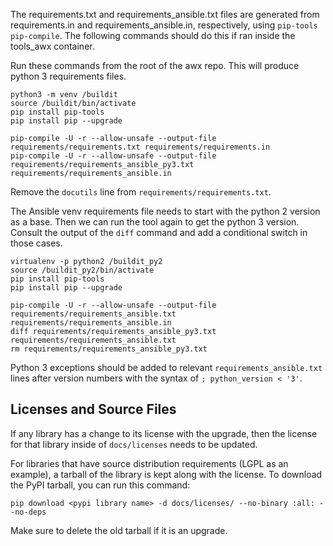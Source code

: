 The requirements.txt and requirements_ansible.txt files are generated from requirements.in and requirements_ansible.in, respectively, using `pip-tools` `pip-compile`. The following commands should do this if ran inside the tools_awx container.

Run these commands from the root of the awx repo. This will produce python 3 requirements files.

```
python3 -m venv /buildit
source /buildit/bin/activate
pip install pip-tools
pip install pip --upgrade

pip-compile -U -r --allow-unsafe --output-file requirements/requirements.txt requirements/requirements.in
pip-compile -U -r --allow-unsafe --output-file requirements/requirements_ansible_py3.txt requirements/requirements_ansible.in
```

Remove the `docutils` line from `requirements/requirements.txt`.

The Ansible venv requirements file needs to start with the python 2 version
as a base. Then we can run the tool again to get the python 3 version.
Consult the output of the `diff` command and add a conditional switch in those cases.

```
virtualenv -p python2 /buildit_py2
source /buildit_py2/bin/activate
pip install pip-tools
pip install pip --upgrade

pip-compile -U -r --allow-unsafe --output-file requirements/requirements_ansible.txt requirements/requirements_ansible.in
diff requirements/requirements_ansible_py3.txt requirements/requirements_ansible.txt
rm requirements/requirements_ansible_py3.txt
```

Python 3 exceptions should be added to relevant `requirements_ansible.txt` lines
after version numbers with the syntax of `; python_version < '3'`.

## Licenses and Source Files

If any library has a change to its license with the upgrade, then the license for that library
inside of `docs/licenses` needs to be updated.

For libraries that have source distribution requirements (LGPL as an example),
a tarball of the library is kept along with the license.
To download the PyPI tarball, you can run this command:

```
pip download <pypi library name> -d docs/licenses/ --no-binary :all: --no-deps
```

Make sure to delete the old tarball if it is an upgrade.
